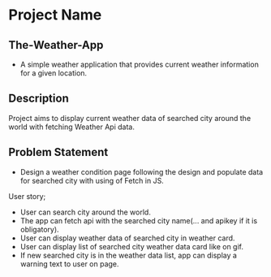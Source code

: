 # Project Name
## The-Weather-App
- A simple weather application that provides current weather information for a given location.



## Description
Project aims to display current weather data of searched city around the world with fetching Weather Api data.




## Problem Statement

- Design a weather condition page following the design and populate data for searched city with using of Fetch in JS.



User story;

  - User can search city around the world.
  - The app can fetch api with the searched city name(... and apikey if it is obligatory).
  - User can display weather data of searched city in weather card.
  - User can display list of searched city weather data card like on gif.
  - If new searched city is in the weather data list, app can display a warning text to user on page.








